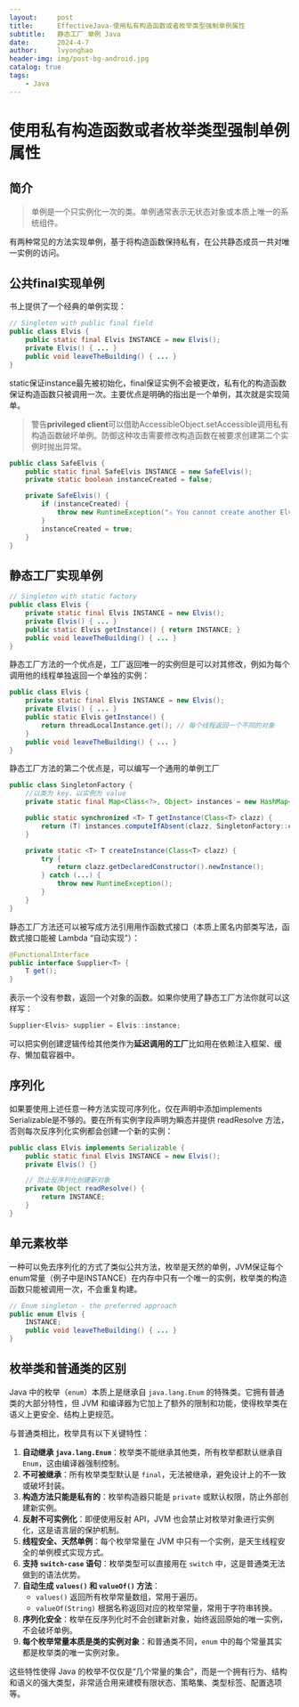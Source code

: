 ```yaml
---
layout:     post
title:      EffectiveJava-使用私有构造函数或者枚举类型强制单例属性
subtitle:   静态工厂 单例 Java
date:       2024-4-7
author:     lvyonghao
header-img: img/post-bg-android.jpg
catalog: true
tags:
    - Java
---
```

# 使用私有构造函数或者枚举类型强制单例属性
## 简介
>单例是一个只实例化一次的类。单例通常表示无状态对象或本质上唯一的系统组件。

有两种常见的方法实现单例，基于将构造函数保持私有，在公共静态成员一共对唯一实例的访问。
## 公共final实现单例
书上提供了一个经典的单例实现：
```java
// Singleton with public final field
public class Elvis {
    public static final Elvis INSTANCE = new Elvis();
    private Elvis() { ... }
    public void leaveTheBuilding() { ... }
}
```
static保证instance最先被初始化，final保证实例不会被更改，私有化的构造函数保证构造函数只被调用一次。主要优点是明确的指出是一个单例，其次就是实现简单。
> 警告**privileged client**可以借助AccessibleObject.setAccessible调用私有构造函数破坏单例。防御这种攻击需要修改构造函数在被要求创建第二个实例时抛出异常。

```java
public class SafeElvis {
    public static final SafeElvis INSTANCE = new SafeElvis();
    private static boolean instanceCreated = false;

    private SafeElvis() {
        if (instanceCreated) {
            throw new RuntimeException("⚠️ You cannot create another Elvis!");
        }
        instanceCreated = true;
    }
}
```
## 静态工厂实现单例
```java
// Singleton with static factory
public class Elvis {
    private static final Elvis INSTANCE = new Elvis();
    private Elvis() { ... }
    public static Elvis getInstance() { return INSTANCE; }
    public void leaveTheBuilding() { ... }
}
```
静态工厂方法的一个优点是，工厂返回唯一的实例但是可以对其修改，例如为每个调用他的线程单独返回一个单独的实例：
```java
public class Elvis {
    private static final Elvis INSTANCE = new Elvis();
    private Elvis() { ... }
    public static Elvis getInstance() {
        return threadLocalInstance.get(); // 每个线程返回一个不同的对象
    }
    public void leaveTheBuilding() { ... }
}
```
静态工厂方法的第二个优点是，可以编写一个通用的单例工厂
```java
public class SingletonFactory {
    //以类为 key、以实例为 value
    private static final Map<Class<?>, Object> instances = new HashMap<>();

    public static synchronized <T> T getInstance(Class<T> clazz) {
        return (T) instances.computeIfAbsent(clazz, SingletonFactory::createInstance);
    }

    private static <T> T createInstance(Class<T> clazz) {
        try {
            return clazz.getDeclaredConstructor().newInstance();
        } catch (...) {
            throw new RuntimeException();
        }
    }
}
```
静态工厂方法还可以被写成方法引用用作函数式接口（本质上匿名内部类写法，函数式接口能被 Lambda “自动实现”）：
```java
@FunctionalInterface
public interface Supplier<T> {
    T get();
}
```
表示一个没有参数，返回一个对象的函数。如果你使用了静态工厂方法你就可以这样写：
```java
Supplier<Elvis> supplier = Elvis::instance;
```
可以把实例创建逻辑传给其他类作为**延迟调用的工厂**比如用在依赖注入框架、缓存、懒加载容器中。
## 序列化
如果要使用上述任意一种方法实现可序列化，仅在声明中添加implements Serializable是不够的。要在所有实例字段声明为瞬态并提供 readResolve 方法，否则每次反序列化实例都会创建一个新的实例：
```java
public class Elvis implements Serializable {
    public static final Elvis INSTANCE = new Elvis();
    private Elvis() {}

    // 防止反序列化创建新对象
    private Object readResolve() {
        return INSTANCE;
    }
}
```

## 单元素枚举
一种可以免去序列化的方式了类似公共方法，枚举是天然的单例，JVM保证每个enum常量（例子中是INSTANCE）在内存中只有一个唯一的实例，枚举类的构造函数只能被调用一次，不会重复构建。
```java
// Enum singleton - the preferred approach
public enum Elvis {
    INSTANCE;
    public void leaveTheBuilding() { ... }
}
```
## 枚举类和普通类的区别
Java 中的枚举（`enum`）本质上是继承自 `java.lang.Enum` 的特殊类。它拥有普通类的大部分特性，但 JVM 和编译器为它加上了额外的限制和功能，使得枚举类在语义上更安全、结构上更规范。

与普通类相比，枚举具有以下关键特性：

1. **自动继承 `java.lang.Enum`**：枚举类不能继承其他类，所有枚举都默认继承自 `Enum`，这由编译器强制控制。
2. **不可被继承**：所有枚举类型默认是 `final`，无法被继承，避免设计上的不一致或破坏封装。
3. **构造方法只能是私有的**：枚举构造器只能是 `private` 或默认权限，防止外部创建新实例。
4. **反射不可实例化**：即便使用反射 API，JVM 也会禁止对枚举对象进行实例化，这是语言层的保护机制。
5. **线程安全、天然单例**：每个枚举常量在 JVM 中只有一个实例，是天生线程安全的单例模式实现方式。
6. **支持 `switch-case` 语句**：枚举类型可以直接用在 `switch` 中，这是普通类无法做到的语法优势。
7. **自动生成 `values()` 和 `valueOf()` 方法**：
   - `values()` 返回所有枚举常量数组，常用于遍历。
   - `valueOf(String)` 根据名称返回对应的枚举常量，常用于字符串转换。
8. **序列化安全**：枚举在反序列化时不会创建新对象，始终返回原始的唯一实例，不会破坏单例。
9. **每个枚举常量本质是类的实例对象**：和普通类不同，`enum` 中的每个常量其实都是枚举类的唯一实例对象。

这些特性使得 Java 的枚举不仅仅是“几个常量的集合”，而是一个拥有行为、结构和语义的强大类型，非常适合用来建模有限状态、策略集、类型标签、配置选项等。
